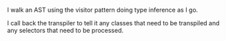 I walk an AST using the visitor pattern doing type inference as I go.

I call back the transpiler to tell it any classes that need to be transpiled and any selectors that need to be processed.